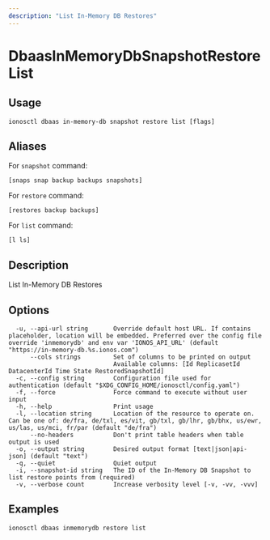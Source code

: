 ```yaml
---
description: "List In-Memory DB Restores"
---
```


# DbaasInMemoryDbSnapshotRestoreList

## Usage

```text
ionosctl dbaas in-memory-db snapshot restore list [flags]
```

## Aliases

For `snapshot` command:

```text
[snaps snap backup backups snapshots]
```

For `restore` command:

```text
[restores backup backups]
```

For `list` command:

```text
[l ls]
```

## Description

List In-Memory DB Restores

## Options

```text
  -u, --api-url string       Override default host URL. If contains placeholder, location will be embedded. Preferred over the config file override 'inmemorydb' and env var 'IONOS_API_URL' (default "https://in-memory-db.%s.ionos.com")
      --cols strings         Set of columns to be printed on output 
                             Available columns: [Id ReplicasetId DatacenterId Time State RestoredSnapshotId]
  -c, --config string        Configuration file used for authentication (default "$XDG_CONFIG_HOME/ionosctl/config.yaml")
  -f, --force                Force command to execute without user input
  -h, --help                 Print usage
  -l, --location string      Location of the resource to operate on. Can be one of: de/fra, de/txl, es/vit, gb/txl, gb/lhr, gb/bhx, us/ewr, us/las, us/mci, fr/par (default "de/fra")
      --no-headers           Don't print table headers when table output is used
  -o, --output string        Desired output format [text|json|api-json] (default "text")
  -q, --quiet                Quiet output
  -i, --snapshot-id string   The ID of the In-Memory DB Snapshot to list restore points from (required)
  -v, --verbose count        Increase verbosity level [-v, -vv, -vvv]
```

## Examples

```text
ionosctl dbaas inmemorydb restore list
```

